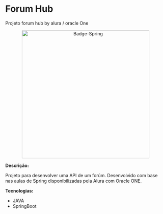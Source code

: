 # Forum Hub
Projeto forum hub by alura / oracle One
<p align="center">
  <img width="400" height="400" alt="Badge-Spring" src="https://github.com/user-attachments/assets/f10de7d5-edc1-400c-9380-ca3d4e6b7577" />
</p>

**Descrição:**

Projeto para desenvolver uma API de um forúm. Desenvolvido com base nas aulas de Spring disponibilizadas pela Alura com Oracle ONE.

**Tecnologias:**

* JAVA
* SpringBoot
